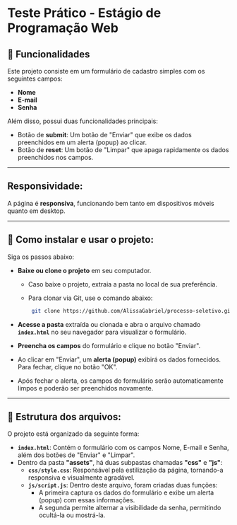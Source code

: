 # Teste Prático - Estágio de Programação Web

## 📌 Funcionalidades
 Este projeto consiste em um formulário de cadastro simples com os seguintes campos:
  - **Nome**
  - **E-mail**
  - **Senha**
    
Além disso, possui duas funcionalidades principais:
- Botão de **submit**: Um botão de "Enviar" que exibe os dados preenchidos em um alerta (popup) ao clicar.
- Botão de **reset**: Um botão de "Limpar" que apaga rapidamente os dados preenchidos nos campos.

---

## Responsividade: 
A página é **responsiva**, funcionando bem tanto em dispositivos móveis quanto em desktop.

---

## 🚩 Como instalar e usar o projeto:
Siga os passos abaixo:
- **Baixe ou clone o projeto** em seu computador.
  - Caso baixe o projeto, extraia a pasta no local de sua preferência.
  - Para clonar via Git, use o comando abaixo:
  
     ```bash
      git clone https://github.com/AlissaGabriel/processo-seletivo.git
     ```
     
- **Acesse a pasta** extraída ou clonada e abra o arquivo chamado **`index.html`** no seu navegador para visualizar o formulário.
- **Preencha os campos** do formulário e clique no botão "Enviar".
- Ao clicar em "Enviar", um **alerta (popup)** exibirá os dados fornecidos. Para fechar, clique no botão "OK".
- Após fechar o alerta, os campos do formulário serão automaticamente limpos e poderão ser preenchidos novamente.
---

## 📁 Estrutura dos arquivos:
O projeto está organizado da seguinte forma:
- **`index.html`**: Contém o formulário com os campos Nome, E-mail e Senha, além dos botões de "Enviar" e "Limpar".
- Dentro da pasta **"assets"**, há duas subpastas chamadas **"css"** e **"js"**:
    - **`css/style.css`**: Responsável pela estilização da página, tornando-a responsiva e visualmente agradável.
    - **`js/script.js`**: Dentro deste arquivo, foram criadas duas funções:
      - A primeira captura os dados do formulário e exibe um alerta (popup) com essas informações.
      - A segunda permite alternar a visibilidade da senha, permitindo ocultá-la ou mostrá-la.